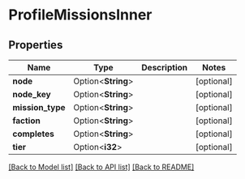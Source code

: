 # ProfileMissionsInner

## Properties

Name | Type | Description | Notes
------------ | ------------- | ------------- | -------------
**node** | Option<**String**> |  | [optional]
**node_key** | Option<**String**> |  | [optional]
**mission_type** | Option<**String**> |  | [optional]
**faction** | Option<**String**> |  | [optional]
**completes** | Option<**String**> |  | [optional]
**tier** | Option<**i32**> |  | [optional]

[[Back to Model list]](../README.md#documentation-for-models) [[Back to API list]](../README.md#documentation-for-api-endpoints) [[Back to README]](../README.md)


